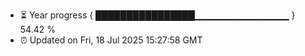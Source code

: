 - ⏳ Year progress { ████████████████▁▁▁▁▁▁▁▁▁▁▁▁▁▁ } 54.42 %
- ⏰ Updated on Fri, 18 Jul 2025 15:27:58 GMT

